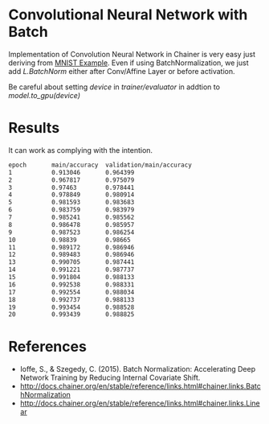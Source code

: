 # Convolutional Neural Network with Batch

Implementation of Convolution Neural Network in Chainer is very easy just deriving from [MNIST Example](http://docs.chainer.org/en/stable/tutorial/basic.html#example-multi-layer-perceptron-on-mnist). Even if using BatchNormalization, we just add *L.BatchNorm* either after Conv/Affine Layer or before activation.

Be careful about setting *device* in *trainer/evaluator* in addtion to *model.to\_gpu(device)*

# Results

It can work as complying with the intention.

```txt
epoch       main/accuracy  validation/main/accuracy                                                                                   [5/1936]
1           0.913046       0.964399                  
2           0.967817       0.975079                  
3           0.97463        0.978441                  
4           0.978849       0.980914                  
5           0.981593       0.983683                  
6           0.983759       0.983979                  
7           0.985241       0.985562                  
8           0.986478       0.985957                  
9           0.987523       0.986254                  
10          0.98839        0.98665                   
11          0.989172       0.986946                  
12          0.989483       0.986946                  
13          0.990705       0.987441                  
14          0.991221       0.987737                  
15          0.991804       0.988133                  
16          0.992538       0.988331                  
17          0.992554       0.988034                  
18          0.992737       0.988133                  
19          0.993454       0.988528                  
20          0.993439       0.988825     
```

# References
- Ioffe, S., & Szegedy, C. (2015). Batch Normalization: Accelerating Deep Network Training by Reducing Internal Covariate Shift.
- http://docs.chainer.org/en/stable/reference/links.html#chainer.links.BatchNormalization
- http://docs.chainer.org/en/stable/reference/links.html#chainer.links.Linear
